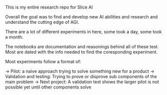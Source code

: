 This is my entire research repo for Slice AI

Overall the goal was to find and develop new AI abilities and research and understand the cutting edge of AGI.

There are a lot of different experiments in here, some took a day, some took a month. 

The notebooks are documentation and reasonings behind all of these test. Most are dated with the info needed to find the coresponding experiment. 



Most experiments follow a format of:

-> Pilot: a naive approach trying to solve something new for a product
-> Validation and testing: Trying to prove or disprove sub components of the main problem
-> Next project: A validation test shows the larger pilot is not possible yet until other components solve
